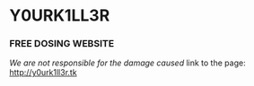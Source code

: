 # Y0URK1LL3R
### FREE DOSING WEBSITE
*We are not responsible for the damage caused*
link to the page: http://y0urk1ll3r.tk
